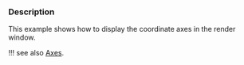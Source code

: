 ### Description
This example shows how to display the coordinate axes in the render window.

!!! see also
    [Axes](/Python/GeometricObjects/Axes).
